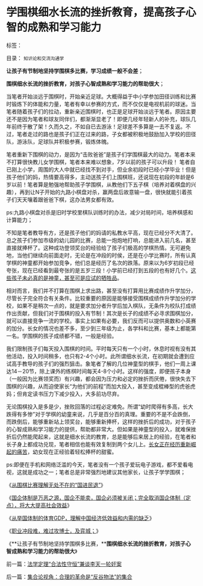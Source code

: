 # 学围棋细水长流的挫折教育，提高孩子心智的成熟和学习能力

标签： 

目录： `知识论和交流沟通学`

**让孩子有节制地坚持学围棋多比赛，学习成绩一般不会差**；

**围棋细水长流的挫折教育，对孩子心智成熟和学习能力的帮助很大**；

当笔者开始淡远于围棋时，开始亲近足球。大概得益于中小学参加田径训练和比赛时锻炼下的体能和力量，笔者有幸以参赛的方式，而不仅仅是电视机前的球迷。当笔者随着孩子们的拉动，重新亲近围棋时，也正是足球开始淡远于笔者。原因主要还不是因为笔者和球友同伴们，都渐渐显老了！即便几经年轻新人的补充，球队几年前终于散了架！久而久之，不如自已去游泳！足球差不多算是一去不复返。不过，笔者走过的路也是孩子们正在过来的路，子女都被积极地鼓励加入学校的田径队，游泳队，足球队并积极参赛，锻炼体魄。

笔者重新下围棋的动力，是因为“击败爸爸”是孩子们学围棋最大的动力。笔者本来不打算很快教儿女学围棋，笔者本来难以想象，7岁以前的孩子可以升段！
笔者自已刚上小学，周围的大人中就已经找不到对手，但业余初段时已经小学毕业！但是孩子他们的妈，热情要高得多，主动送孩子们上围棋班，还说现在初段的年龄是6岁以前！笔者算是勉强地帮助孩子学围棋，从教他们下五子棋（培养对着棋盘的兴趣），再到让N子开始的九路小棋盘对杀，赢两盘后故意输一盘，很快就能引着孩子们天天嚷着跟爸爸下棋，这办法男女都有效。

ps:九路小棋盘对杀是旧时学校里棋队训练时的办法，减少对局时间，培养棋感和计算能力；

不知是笔者教导有方，还是孩子他们的妈请的私教水平高，现在已经分不大清了。总之孩子们参加市级的幼儿园的比赛，总能一炮炮地打响，总能进入前几名，甚至直接就捧杯了。这种成功登领奖台的经验给了孩子们极高的学棋热情。无可避免地，当他们继续向前面走时，无论是在冲段的时侯，还是在小学比赛时，所有认真学棋的神童都开始参加竞争，他们总是经历了名次的跌落。原来以为6岁初段已经夸张，现在已经看到最夸张的是五岁三段！小学前已经打到五段的也有好几个。[这些孩子未必真的是神童，甚至可是应试的牺牲品](../../../2013/4/30/“有志者事竞成”“爱拼才会赢”是成功学的表述.md)。

相对而言，我们并不打算在围棋上求出路，甚至没有打算用比赛成绩作升学加分，尽管长子完全符合有关条件。比较重要的原因是能够接受围棋成绩作升学加分的学校，如果不是稍次一点的，就是要求加分者升学后加入棋队，无条件为校队打成绩作出贡献，但我们对于围棋的投入有节制！其次是长子的成绩不必寻求围棋加分，就可以直接竞争一流的学校。事实上如果有必要，我们反而可以提供奥数和小英赛的加分。长女的情况也差不多，至少到三年级为止，各学科和比赛，基本上都能第一名。学围棋的孩子成绩都不错，一般是经验。

我们限制孩子们每天投入围棋的时间。平时每天只有一个小时，休息时视有没有其他活动，投入时间稍多，也只有2-4个小时。此所谓细水长流，在初期就会遭到应试高手教导的孩子们的强烈狙击。象笔者了解的几位神童型的棋手，他们一周上课达14－20节，除上课外的练棋时间每天4-8个小时。这样的强度，即便孩子本身（一般因为比赛领奖而）有兴趣，都会因为压力和必定的挫折而厌倦，很快失去下围棋的兴趣，从而迫使家长“为他们的前程”而加大投入，甚至变成棍棒型的虎爸虎妈；但肯定读书压力下减少投入，大多前功尽弃。

无论围棋投入是多是少，挫败回落的过程必定难免。所谓“幼时爬得有多高，长大跌得有多惨”对于学棋的幼童来说，几乎是百分百的真理。重要的不是不会跌倒，而跌倒后，能够重新站上领奖台，能够重新捧杯，这样的挫折后的成功，对于孩子的心智成熟和学习能力的提供，帮助都非常大。但如果是神童型的投入，就难保挫折后仍然能爬起来，这就是细水长流的教育，总是能够后来居上的经验，在笔者和长子身上都成功兑现，笔者相信也能有效复制到两个女儿上。[长女正在经历重新崛起的痛苦](../../../2013/4/30/从围棋比赛理解无处不在的“国进民退”.md)，幼女现在正经验着轻松捧杯的甜蜜。

ps:即便在手机和网络泛滥的今天，笔者没有一个孩子爱玩电子游戏，都不爱看电视，这就是成功之一；笔者总是非常强烈地建议其他家长，让孩子学学围棋；

《[从围棋比赛理解无处不在的“国进民退”](../../../2013/4/30/从围棋比赛理解无处不在的“国进民退”.md)》

《[国企体制是万恶之源，国企不能卖，国企必须被关闭；完全取消国企体制（定点），将大大提高社会效益](../../../2013/4/30/“有志者事竞成”“爱拼才会赢”是成功学的表述.md)》

《[从举国体制的体育GDP，理解中国经济低效益和内需的缺乏](../../../2013/4/30/从举国体制的体育GDP，理解中国经济低效益和内需的缺乏.md)》

《[职业冲段难，难过攻博士，及弈城；](../../../2013/10/6/职业冲段难，难过攻博士，兼谈弈城.md)》

《**让孩子有节制地坚持学围棋多比赛，****围棋细水长流的挫折教育，对孩子心智成熟和学习能力的帮助很大**》

前一篇：[法学定理“合法性守恒”兼谈李天一轮奸案](../../../2013/10/6/法学定理“合法性守恒”兼谈李天一轮奸案.md)

后一篇：[集合论视角：合理的革命是“反谷物法”的集合](../../../2013/10/7/集合论视角：合理的革命是“反谷物法”的集合.md)